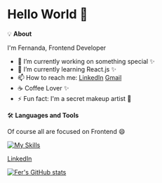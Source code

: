 # Hello World 👋

<!--
**ferlanuz/ferlanuz** is a ✨ _special_ ✨ repository because its `README.md` (this file) appears on your GitHub profile.

Here are some ideas to get you started:
- 👯 I’m looking to collaborate on ...
- 🤔 I’m looking for help with ...
- 💬 Ask me about ...
- 😄 Pronouns: ...
💬 **Let's chat**
-->
💡‍ **About**

I'm Fernanda, Frontend Developer 
- 🔭 I’m currently working on something special ✨
- 🌱 I’m currently learning React.js ✨
- 📫 How to reach me: 
[LinkedIn](https://www.linkedin.com/in/fernandalanuz/)
[Gmail](https://mail.google.com/mail/u/0/?pli=1#inbox?compose=DmwnWrRpdlxNPLnWvBbLwlbLBSZLRNnPjtxskCfHnTRSFwKlzhfRBRmKwvxgNZTwCdlxgXsPSXkL)
- ☕ Coffee Lover ✨  
- ⚡ Fun fact: I'm a secret makeup artist 💄

🛠️ **Languages and Tools**

Of course all are focused on Frontend 😄

[![My Skills](https://skillicons.dev/icons?i=js,react,html,css,firebase,git,github,nodejs,vscode,figma)](https://skillicons.dev)

[LinkedIn](https://img.shields.io/badge/LinkedIn-0077B5?style=for-the-badge&logo=linkedin&logoColor=white)





[![Fer's GitHub stats](https://github-readme-stats.vercel.app/api?username=ferlanuz&show_icons=true&theme=cobalt&layout=compact)](https://github.com/ferlanuz/github-readme-stats)
